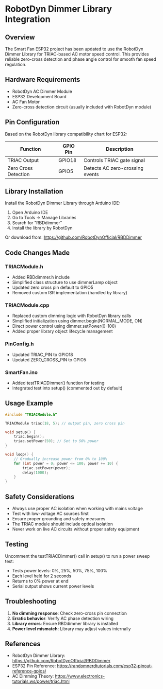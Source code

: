 # RobotDyn Dimmer Library Integration

## Overview
The Smart Fan ESP32 project has been updated to use the RobotDyn Dimmer Library for TRIAC-based AC motor speed control. This provides reliable zero-cross detection and phase angle control for smooth fan speed regulation.

## Hardware Requirements
- RobotDyn AC Dimmer Module
- ESP32 Development Board
- AC Fan Motor
- Zero-cross detection circuit (usually included with RobotDyn module)

## Pin Configuration
Based on the RobotDyn library compatibility chart for ESP32:

| Function | GPIO Pin | Description |
|----------|----------|-------------|
| TRIAC Output | GPIO18 | Controls TRIAC gate signal |
| Zero Cross Detection | GPIO5 | Detects AC zero-crossing events |

## Library Installation
Install the RobotDyn Dimmer Library through Arduino IDE:
1. Open Arduino IDE
2. Go to Tools → Manage Libraries
3. Search for "RBDdimmer"
4. Install the library by RobotDyn

Or download from: https://github.com/RobotDynOfficial/RBDDimmer

## Code Changes Made

### TRIACModule.h
- Added RBDdimmer.h include
- Simplified class structure to use dimmerLamp object
- Updated zero cross pin default to GPIO5
- Removed custom ISR implementation (handled by library)

### TRIACModule.cpp
- Replaced custom dimming logic with RobotDyn library calls
- Simplified initialization using dimmer.begin(NORMAL_MODE, ON)
- Direct power control using dimmer.setPower(0-100)
- Added proper library object lifecycle management

### PinConfig.h
- Updated TRIAC_PIN to GPIO18
- Updated ZERO_CROSS_PIN to GPIO5

### SmartFan.ino
- Added testTRIACDimmer() function for testing
- Integrated test into setup() (commented out by default)

## Usage Example

```cpp
#include "TRIACModule.h"

TRIACModule triac(18, 5); // output pin, zero cross pin

void setup() {
    triac.begin();
    triac.setPower(50); // Set to 50% power
}

void loop() {
    // Gradually increase power from 0% to 100%
    for (int power = 0; power <= 100; power += 10) {
        triac.setPower(power);
        delay(1000);
    }
}
```

## Safety Considerations
- Always use proper AC isolation when working with mains voltage
- Test with low-voltage AC sources first
- Ensure proper grounding and safety measures
- The TRIAC module should include optical isolation
- Never work on live AC circuits without proper safety equipment

## Testing
Uncomment the testTRIACDimmer() call in setup() to run a power sweep test:
- Tests power levels: 0%, 25%, 50%, 75%, 100%
- Each level held for 2 seconds
- Returns to 0% power at end
- Serial output shows current power levels

## Troubleshooting
1. **No dimming response**: Check zero-cross pin connection
2. **Erratic behavior**: Verify AC phase detection wiring
3. **Library errors**: Ensure RBDdimmer library is installed
4. **Power level mismatch**: Library may adjust values internally

## References
- RobotDyn Dimmer Library: https://github.com/RobotDynOfficial/RBDDimmer
- ESP32 Pin Reference: https://randomnerdtutorials.com/esp32-pinout-reference-gpios/
- AC Dimming Theory: https://www.electronics-tutorials.ws/power/triac.html